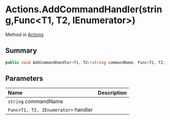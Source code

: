 # Actions.AddCommandHandler(string,Func<T1, T2, IEnumerator>)

Method in [Actions](/docs/api/csharp/yarn.unity.actions.md)

## Summary



```csharp
public void AddCommandHandler<T1, T2>(string commandName, Func<T1, T2, IEnumerator> handler)
```

## Parameters

|Name|Description|
|:---|:---|
|`string` commandName||
|`Func<T1, T2, IEnumerator>` handler||

